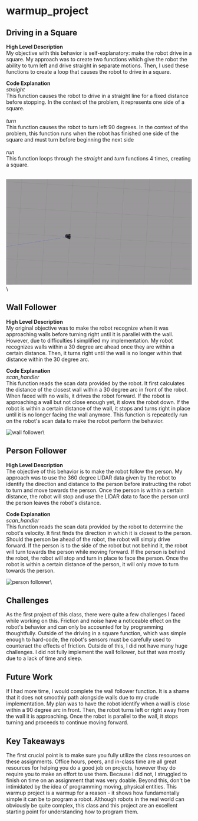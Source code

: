 # warmup_project

## Driving in a Square
__High Level Description__<br/>
My objective with this behavior is self-explanatory: make the robot drive in a square.  My approach was to create two functions which give the robot the ability to turn left and drive straight in separate motions.  Then, I used these functions to create a loop that causes the robot to drive in a square.<br/>

__Code Explanation__<br/>
*straight*<br/>
This function causes the robot to drive in a straight line for a fixed distance before stopping.  In the context of the problem, it represents one side of a square.<br/><br/>
*turn*<br/>
This function causes the robot to turn left 90 degrees.  In the context of the problem, this function runs when the robot has finished one side of the square and must turn before beginning the next side<br/><br/>
*run*<br/>
This function loops through the *straight* and *turn* functions 4 times, creating a square.
<br/><br/>

![Driving in a Square](./driving_in_a_square.gif)\

## Wall Follower
__High Level Description__<br/>
My original objective was to make the robot recognize when it was approaching walls before turning right until it is parallel with the wall.  However, due to difficulties I simplified my implementation.  My robot recognizes walls within a 30 degree arc ahead once they are within a certain distance.  Then, it turns right until the wall is no longer within that distance within the 30 degree arc.

__Code Explanation__<br/>
*scan_handler*<br/>
This function reads the scan data provided by the robot.  It first calculates the distance of the closest wall within a 30 degree arc in front of the robot.  When faced with no walls, it drives the robot forward.  If the robot is approaching a wall but not close enough yet, it slows the robot down.  If the robot is within a certain distance of the wall, it stops and turns right in place until it is no longer facing the wall anymore.  This function is repeatedly run on the robot's scan data to make the robot perform the behavior.

![wall follower](./wall_follower.gif)\

## Person Follower
__High Level Description__<br/>
The objective of this behavior is to make the robot follow the person.  My approach was to use the 360 degree LIDAR data given by the robot to identify the direction and distance to the person before instructing the robot to turn and move towards the person.  Once the person is within a certain distance, the robot will stop and use the LIDAR data to face the person until the person leaves the robot's distance.

__Code Explanation__<br/>
*scan_handler*<br/>
This function reads the scan data provided by the robot to determine the robot's velocity.  It first finds the direction in which it is closest to the person.  Should the person be ahead of the robot, the robot will simply drive forward.  If the person is to the side of the robot but not behind it, the robot will turn towards the person while moving forward.  If the person is behind the robot, the robot will stop and turn in place to face the person.  Once the robot is within a certain distance of the person, it will only move to turn towards the person.

![person follower](./person_follower.gif)\

## Challenges
As the first project of this class, there were quite a few challenges I faced while working on this.  Friction and noise have a noticeable effect on the robot's behavior and can only be accounted for by programming thoughtfully.  Outside of the driving in a square function, which was simple enough to hard-code, the robot's sensors must be carefully used to counteract the effects of friction.  Outside of this, I did not have many huge challenges.  I did not fully implement the wall follower, but that was mostly due to a lack of time and sleep.

## Future Work
If I had more time, I would complete the wall follower function.  It is a shame that it does not smoothly path alongside walls due to my crude implementation.  My plan was to have the robot identify when a wall is close within a 90 degree arc in front.  Then, the robot turns left or right away from the wall it is approaching.  Once the robot is parallel to the wall, it stops turning and proceeds to continue moving forward.  

## Key Takeaways
The first crucial point is to make sure you fully utilize the class resources on these assignments.  Office hours, peers, and in-class time are all great resources for helping you do a good job on projects, however they do require you to make an effort to use them.  Because I did not, I struggled to finish on time on an assignment that was very doable.  Beyond this, don't be intimidated by the idea of programming moving, physical entities.  This warmup project is a warmup for a reason - it shows how fundamentally simple it can be to program a robot.  Although robots in the real world can obviously be quite complex, this class and this project are an excellent starting point for understanding how to program them.
